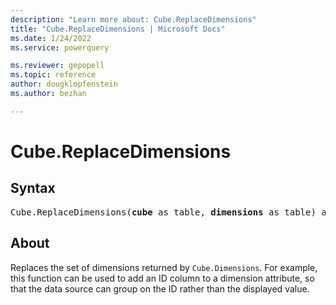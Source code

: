 ```yaml
---
description: "Learn more about: Cube.ReplaceDimensions"
title: "Cube.ReplaceDimensions | Microsoft Docs"
ms.date: 1/24/2022
ms.service: powerquery

ms.reviewer: gepopell
ms.topic: reference
author: dougklopfenstein
ms.author: bezhan

---
```

# Cube.ReplaceDimensions

## Syntax

<pre>
Cube.ReplaceDimensions(<b>cube</b> as table, <b>dimensions</b> as table) as table
</pre>

## About

Replaces the set of dimensions returned by `Cube.Dimensions`. For example, this function can be used to add an ID column to a dimension attribute, so that the data source can group on the ID rather than the displayed value.
